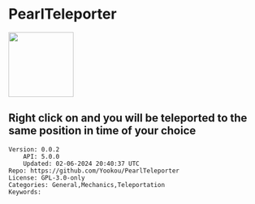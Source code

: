 # PearlTeleporter
<img src="https://raw.githubusercontent.com/Yookou/PearlTeleporter/fa9c234b32be3bcf2a0c6cf52af76a4f3d8e4dea/icon.png" width="128" height="128" />

## Right click on and you will be teleported to the same position in time of your choice
```properties
Version: 0.0.2
    API: 5.0.0
    Updated: 02-06-2024 20:40:37 UTC
Repo: https://github.com/Yookou/PearlTeleporter
License: GPL-3.0-only
Categories: General,Mechanics,Teleportation
Keywords: 
```